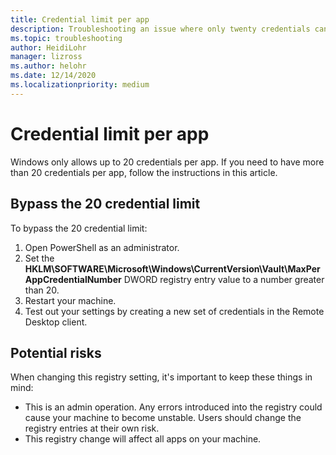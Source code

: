 ```yaml
---
title: Credential limit per app
description: Troubleshooting an issue where only twenty credentials can be used per app.
ms.topic: troubleshooting
author: HeidiLohr
manager: lizross
ms.author: helohr
ms.date: 12/14/2020
ms.localizationpriority: medium
---
```

# Credential limit per app

Windows only allows up to 20 credentials per app. If you need to have more than 20 credentials per app, follow the instructions in this article.

## Bypass the 20 credential limit

To bypass the 20 credential limit:

1. Open PowerShell as an administrator.
2. Set the **HKLM\SOFTWARE\Microsoft\Windows\CurrentVersion\Vault\MaxPerAppCredentialNumber** DWORD registry entry value to a number greater than 20.
3. Restart your machine.
4. Test out your settings by creating a new set of credentials in the Remote Desktop client.

## Potential risks

When changing this registry setting, it's important to keep these things in mind:

- This is an admin operation. Any errors introduced into the registry could cause your machine to become unstable. Users should change the registry entries at their own risk.
- This registry change will affect all apps on your machine.
